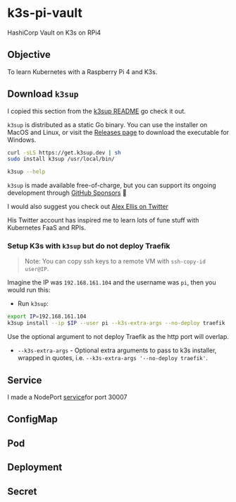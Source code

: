 # k3s-pi-vault
HashiCorp Vault on K3s on RPi4 


## Objective

To learn Kubernetes with a Raspberry Pi 4 and K3s.
 

## Download `k3sup` 

I copied this section from the [k3sup README](https://github.com/alexellis/k3sup/blob/master/README.md) go check it out.

`k3sup` is distributed as a static Go binary. You can use the installer on MacOS and Linux, or visit the [Releases page](https://github.com/alexellis/k3sup/releases) to download the executable for Windows.

```sh
curl -sLS https://get.k3sup.dev | sh
sudo install k3sup /usr/local/bin/

k3sup --help
```
`k3sup` is made available free-of-charge, but you can support its ongoing development through [GitHub Sponsors](https://insiders.openfaas.io/) 💪

I would also suggest you check out [Alex Ellis on Twitter](https://twitter.com/alexellisuk)

His Twitter account has inspired me to learn lots of fune stuff with Kubernetes FaaS and RPIs.


### Setup K3s with `k3sup` but do not deploy Traefik

> Note: You can copy ssh keys to a remote VM with `ssh-copy-id user@IP`.

Imagine the IP was `192.168.161.104` and the username was `pi`, then you would run this:

* Run `k3sup`:

```sh
export IP=192.168.161.104
k3sup install --ip $IP --user pi --k3s-extra-args --no-deploy traefik
```

Use the optional argument to not deploy Traefik as the http port will overlap.

* `--k3s-extra-args` - Optional extra arguments to pass to k3s installer, wrapped in quotes, i.e. `--k3s-extra-args '--no-deploy traefik'`.



## Service


I made a NodePort [service](https://github.com/colin-mccarthy/k3s-pi-vault/blob/master/manifests/svc-vault-tcp-nodeport.yml)for port 30007 



## ConfigMap

## Pod

## Deployment

## Secret







